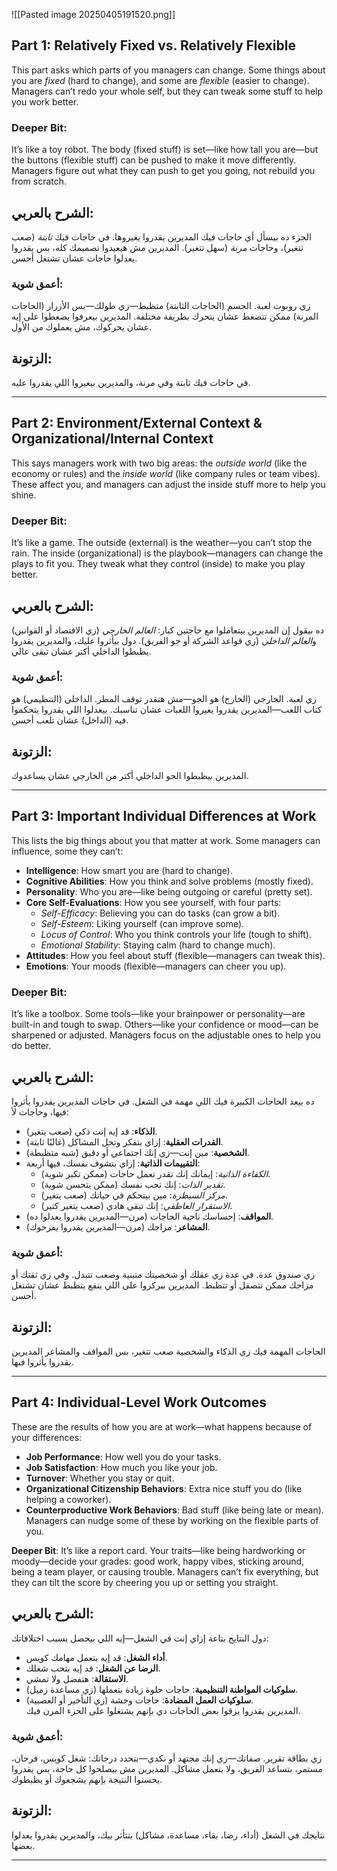 ![[Pasted image 20250405191520.png]]
## Part 1: Relatively Fixed vs. Relatively Flexible
 This part asks which parts of you managers can change. Some things about you are *fixed* (hard to change), and some are *flexible* (easier to change). Managers can’t redo your whole self, but they can tweak some stuff to help you work better.

### **Deeper Bit**: 
It’s like a toy robot. The body (fixed stuff) is set—like how tall you are—but the buttons (flexible stuff) can be pushed to make it move differently. Managers figure out what they can push to get you going, not rebuild you from scratch.

## **الشرح بالعربي**: 
الجزء ده بيسأل أي حاجات فيك المديرين يقدروا يغيروها. في حاجات فيك *ثابتة* (صعب تتغير)، وحاجات *مرنة* (سهل تتغير). المديرين مش هيعيدوا تصميمك كله، بس يقدروا يعدلوا حاجات عشان تشتغل أحسن.  

### **أعمق شوية**: 
زي روبوت لعبة. الجسم (الحاجات الثابتة) متظبط—زي طولك—بس الأزرار (الحاجات المرنة) ممكن تتضغط عشان يتحرك بطريقة مختلفة. المديرين بيعرفوا يضغطوا على إيه عشان يحركوك، مش يعملوك من الأول.

## **الزتونة**: 
في حاجات فيك ثابتة وفي مرنة، والمديرين بيغيروا اللي يقدروا عليه.

---

## Part 2: Environment/External Context & Organizational/Internal Context
 This says managers work with two big areas: the *outside world* (like the economy or rules) and the *inside world* (like company rules or team vibes). These affect you, and managers can adjust the inside stuff more to help you shine.

### **Deeper Bit**:
It’s like a game. The outside (external) is the weather—you can’t stop the rain. The inside (organizational) is the playbook—managers can change the plays to fit you. They tweak what they control (inside) to make you play better.

## **الشرح بالعربي**:
ده بيقول إن المديرين بيتعاملوا مع حاجتين كبار: *العالم الخارجي* (زي الاقتصاد أو القوانين) و*العالم الداخلي* (زي قواعد الشركة أو جو الفريق). دول بيأثروا عليك، والمديرين يقدروا يظبطوا الداخلي أكتر عشان تبقى عالي. 

### **أعمق شوية**: 
زي لعبة. الخارجي (الخارج) هو الجو—مش هتقدر توقف المطر. الداخلي (التنظيمي) هو كتاب اللعب—المديرين يقدروا يغيروا اللعبات عشان تناسبك. بيعدلوا اللي يقدروا يتحكموا فيه (الداخل) عشان تلعب أحسن.

## **الزتونة**:
المديرين بيظبطوا الجو الداخلي أكتر من الخارجي عشان يساعدوك.

---

## Part 3: Important Individual Differences at Work
 This lists the big things about you that matter at work. Some managers can influence, some they can’t:  
- **Intelligence**: How smart you are (hard to change).  
- **Cognitive Abilities**: How you think and solve problems (mostly fixed).  
- **Personality**: Who you are—like being outgoing or careful (pretty set).  
- **Core Self-Evaluations**: How you see yourself, with four parts:  
  - *Self-Efficacy*: Believing you can do tasks (can grow a bit).  
  - *Self-Esteem*: Liking yourself (can improve some).  
  - *Locus of Control*: Who you think controls your life (tough to shift).  
  - *Emotional Stability*: Staying calm (hard to change much).  
- **Attitudes**: How you feel about stuff (flexible—managers can tweak this).  
- **Emotions**: Your moods (flexible—managers can cheer you up).

### **Deeper Bit**: 
It’s like a toolbox. Some tools—like your brainpower or personality—are built-in and tough to swap. Others—like your confidence or mood—can be sharpened or adjusted. Managers focus on the adjustable ones to help you do better.

## **الشرح بالعربي**: 
ده بيعد الحاجات الكبيرة فيك اللي مهمة في الشغل. في حاجات المديرين يقدروا يأثروا فيها، وحاجات لأ:  
- **الذكاء**: قد إيه إنت ذكي (صعب يتغير).  
- **القدرات العقلية**: إزاي بتفكر وتحل المشاكل (غالبًا ثابتة).  
- **الشخصية**: مين إنت—زي إنك اجتماعي أو دقيق (شبه متظبطة).  
- **التقييمات الذاتية**: إزاي بتشوف نفسك، فيها أربعة:  
  - *الكفاءة الذاتية*: إيمانك إنك تقدر تعمل حاجات (ممكن تكبر شوية).  
  - *تقدير الذات*: إنك تحب نفسك (ممكن يتحسن شوية).  
  - *مركز السيطرة*: مين بيتحكم في حياتك (صعب يتغير).  
  - *الاستقرار العاطفي*: إنك تبقى هادي (صعب يتغير كتير).  
- **المواقف**: إحساسك ناحية الحاجات (مرن—المديرين يقدروا يعدلوا ده).  
- **المشاعر**: مزاجك (مرن—المديرين يقدروا يفرحوك).  
### **أعمق شوية**: 
زي صندوق عدة. في عدة زي عقلك أو شخصيتك متبنية وصعب تتبدل. وفي زي ثقتك أو مزاجك ممكن تتصقل أو تتظبط. المديرين بيركزوا على اللي ينفع يتظبط عشان تشتغل أحسن.

## **الزتونة**: 
الحاجات المهمة فيك زي الذكاء والشخصية صعب تتغير، بس المواقف والمشاعر المديرين يقدروا يأثروا فيها.

---

## Part 4: Individual-Level Work Outcomes
 These are the results of how you are at work—what happens because of your differences:  
- **Job Performance**: How well you do your tasks.  
- **Job Satisfaction**: How much you like your job.  
- **Turnover**: Whether you stay or quit.  
- **Organizational Citizenship Behaviors**: Extra nice stuff you do (like helping a coworker).  
- **Counterproductive Work Behaviors**: Bad stuff (like being late or mean).  
Managers can nudge some of these by working on the flexible parts of you.

**Deeper Bit**: It’s like a report card. Your traits—like being hardworking or moody—decide your grades: good work, happy vibes, sticking around, being a team player, or causing trouble. Managers can’t fix everything, but they can tilt the score by cheering you up or setting you straight.

## **الشرح بالعربي**: 
دول النتايج بتاعة إزاي إنت في الشغل—إيه اللي بيحصل بسبب اختلافاتك:  
- **أداء الشغل**: قد إيه بتعمل مهامك كويس.  
- **الرضا عن الشغل**: قد إيه بتحب شغلك.  
- **الاستقالة**: هتفضل ولا تمشي.  
- **سلوكيات المواطنة التنظيمية**: حاجات حلوة زيادة بتعملها (زي مساعدة زميل).  
- **سلوكيات العمل المضادة**: حاجات وحشة (زي التأخير أو العصبية).  
المديرين يقدروا يزقوا بعض الحاجات دي بإنهم يشتغلوا على الجزء المرن فيك.  

### **أعمق شوية**: 
زي بطاقة تقرير. صفاتك—زي إنك مجتهد أو نكدي—بتحدد درجاتك: شغل كويس، فرحان، مستمر، بتساعد الفريق، ولا بتعمل مشاكل. المديرين مش بيصلحوا كل حاجة، بس يقدروا يحسنوا النتيجة بإنهم يشجعوك أو يظبطوك.

## **الزتونة**:
نتايجك في الشغل (أداء، رضا، بقاء، مساعدة، مشاكل) بتتأثر بيك، والمديرين يقدروا يعدلوا بعضها.

---
